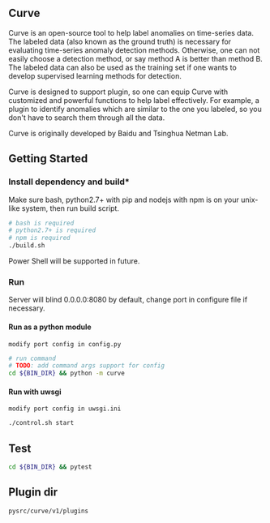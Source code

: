 Curve
---

Curve is an open-source tool to help label anomalies on time-series data. The labeled data (also known as the ground truth) is necessary for evaluating time-series anomaly detection methods. Otherwise, one can not easily choose a detection method, or say method A is better than method B. The labeled data can also be used as the training set if one wants to develop supervised learning methods for detection.

Curve is designed to support plugin, so one can equip Curve with customized and powerful functions to help label effectively. For example, a plugin to identify anomalies which are similar to the one you labeled, so you don't have to search them through all the data.

Curve is originally developed by Baidu and Tsinghua Netman Lab.


## Getting Started

### Install dependency and build*

Make sure bash, python2.7+ with pip and nodejs with npm is on your unix-like system, then run build script.

```bash
# bash is required
# python2.7+ is required
# npm is required
./build.sh
```

Power Shell will be supported in future.

### Run

Server will blind 0.0.0.0:8080 by default, change port in configure file if necessary.

#### Run as a python module

```modify port config in config.py```

```bash
# run command
# TODO: add command args support for config
cd ${BIN_DIR} && python -m curve
```

#### Run with uwsgi

```modify port config in uwsgi.ini```

```bash
./control.sh start
```

## Test

```bash
cd ${BIN_DIR} && pytest
```

## Plugin dir

```pysrc/curve/v1/plugins```

